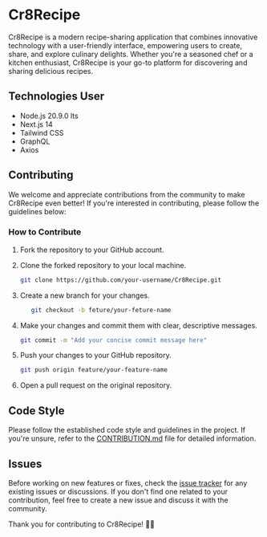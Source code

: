 # Cr8Recipe

Cr8Recipe is a modern recipe-sharing application that combines innovative technology with a user-friendly interface, empowering users to create, share, and explore culinary delights. Whether you're a seasoned chef or a kitchen enthusiast, Cr8Recipe is your go-to platform for discovering and sharing delicious recipes.

## Technologies User

- Node.js 20.9.0 lts
- Next.js 14
- Tailwind CSS
- GraphQL
- Axios

## Contributing

We welcome and appreciate contributions from the community to make Cr8Recipe even better! If you're interested in contributing, please follow the guidelines below:

### How to Contribute

1. Fork the repository to your GitHub account.
2. Clone the forked repository to your local machine.

   ```bash
   git clone https://github.com/your-username/Cr8Recipe.git
   ```

3. Create a new branch for your changes.

   ```bash
      git checkout -b feture/your-feture-name
   ```

4. Make your changes and commit them with clear, descriptive messages.

   ```bash
   git commit -m "Add your concise commit message here"
   ```

5. Push your changes to your GitHub repository.

   ```bash
   git push origin feature/your-feature-name
   ```

6. Open a pull request on the original repository.

## Code Style

Please follow the established code style and guidelines in the project. If you're unsure, refer to the [CONTRIBUTION.md](CONTRIBUTION.md) file for detailed information.

## Issues

Before working on new features or fixes, check the [issue tracker](https://github.com/Koushik1311/Cr8Recipe/issues) for any existing issues or discussions. If you don't find one related to your contribution, feel free to create a new issue and discuss it with the community.

Thank you for contributing to Cr8Recipe! 🌮🍲
